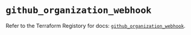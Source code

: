 # `github_organization_webhook`

Refer to the Terraform Registory for docs: [`github_organization_webhook`](https://registry.terraform.io/providers/integrations/github/5.30.1/docs/resources/organization_webhook).
